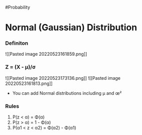 

#Probability 
# Normal (Gaussian) Distribution
### Definiton
 ![[Pasted image 20220523161859.png]]
 ### Z = (X - μ)/σ
![[Pasted image 20220523173136.png]]
 ![[Pasted image 20220523161813.png]]
- You can add Normal distributions including µ and œ²
### Rules
1. P(z < α) = Φ(α)
2. P(z > α) = 1 - Φ(α) 
3. P(α1 < z < α2) = Φ(α2) - Φ(α1)